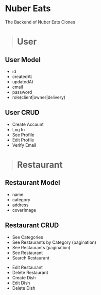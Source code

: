 # Nuber Eats

The Backend of Nuber Eats Clones

># User
## User Model

- id
- createdAt
- updatedAt
- email
- password
- role(client|owner|delivery)

## User CRUD

- Create Account
- Log In
- See Profile
- Edit Profile
- Verify Email

># Restaurant
## Restaurant Model

- name
- category
- address
- coverImage

## Restaurant CRUD

* See Categories
* See Restaurants by Category (pagination)
* See Restaurants (pagination)
* See Restaurant
* Search Restaurant
- Edit Restaurant
- Delete Restaurant
- Create Dish
- Edit Dish
- Delete Dish
